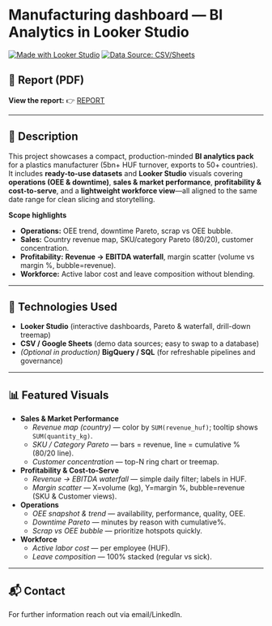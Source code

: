 # Manufacturing dashboard — BI Analytics in Looker Studio

[![Made with Looker Studio](https://img.shields.io/badge/Made%20with-Looker%20Studio-1a73e8.svg)](#)
[![Data Source: CSV/Sheets](https://img.shields.io/badge/Data-CSV%20%7C%20Sheets-4caf50.svg)](#)

<!-- Optional hero image -->
<!-- ![Dashboard cover](./manufactoring_plant.jpg) -->

## 📄 Report (PDF)
**View the report:** 👉 [REPORT](./looker_csv_manufacturing_demo.pdf)

---

## 📝 Description
This project showcases a compact, production-minded **BI analytics pack** for a plastics manufacturer (5bn+ HUF turnover, exports to 50+ countries).  
It includes **ready-to-use datasets** and **Looker Studio** visuals covering **operations (OEE & downtime)**, **sales & market performance**, **profitability & cost-to-serve**, and a **lightweight workforce view**—all aligned to the same date range for clean slicing and storytelling.

**Scope highlights**
- **Operations:** OEE trend, downtime Pareto, scrap vs OEE bubble.
- **Sales:** Country revenue map, SKU/category Pareto (80/20), customer concentration.
- **Profitability:** **Revenue → EBITDA waterfall**, margin scatter (volume vs margin %, bubble=revenue).
- **Workforce:** Active labor cost and leave composition without blending.

---

## 🧰 Technologies Used
- **Looker Studio** (interactive dashboards, Pareto & waterfall, drill-down treemap)
- **CSV / Google Sheets** (demo data sources; easy to swap to a database)
- *(Optional in production)* **BigQuery / SQL** (for refreshable pipelines and governance)

---

## 📊 Featured Visuals
- **Sales & Market Performance**
  - *Revenue map (country)* — color by `SUM(revenue_huf)`; tooltip shows `SUM(quantity_kg)`.
  - *SKU / Category Pareto* — bars = revenue, line = cumulative % (80/20 line).
  - *Customer concentration* — top-N ring chart or treemap.
- **Profitability & Cost-to-Serve**
  - *Revenue → EBITDA waterfall* — simple daily filter; labels in HUF.
  - *Margin scatter* — X=volume (kg), Y=margin %, bubble=revenue (SKU & Customer views).
- **Operations**
  - *OEE snapshot & trend* — availability, performance, quality, OEE.
  - *Downtime Pareto* — minutes by reason with cumulative%.
  - *Scrap vs OEE bubble* — prioritize hotspots quickly.
- **Workforce**
  - *Active labor cost* — per employee (HUF).
  - *Leave composition* — 100% stacked (regular vs sick).

---

## 📬 Contact
For further information reach out via email/LinkedIn.

